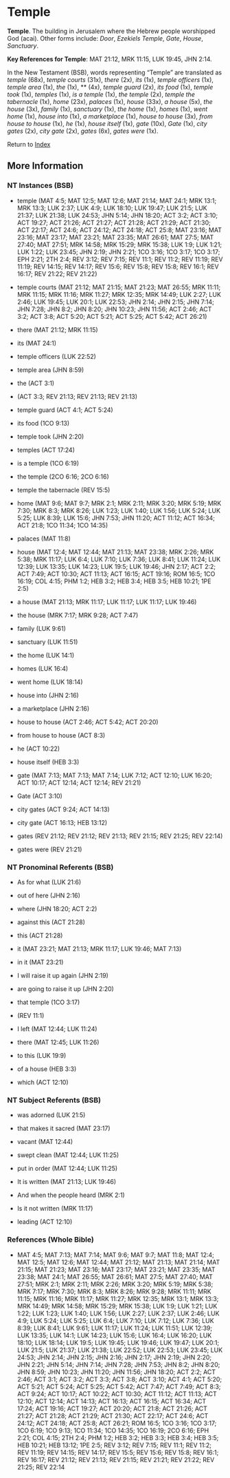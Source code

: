 # Temple
**Temple**. 
The building in Jerusalem where the Hebrew people worshipped God (acai). 
Other forms include: 
*Door*, *Ezekiels Temple*, *Gate*, *House*, *Sanctuary*. 


**Key References for Temple**: 
MAT 21:12, MRK 11:15, LUK 19:45, JHN 2:14. 




In the New Testament (BSB), words representing “Temple” are translated as 
*temple* (68x), *temple courts* (31x), *there* (2x), *its* (1x), *temple officers* (1x), *temple area* (1x), *the* (1x), ** (4x), *temple guard* (2x), *its food* (1x), *temple took* (1x), *temples* (1x), *is a temple* (1x), *the temple* (2x), *temple the tabernacle* (1x), *home* (23x), *palaces* (1x), *house* (33x), *a house* (5x), *the house* (3x), *family* (1x), *sanctuary* (1x), *the home* (1x), *homes* (1x), *went home* (1x), *house into* (1x), *a marketplace* (1x), *house to house* (3x), *from house to house* (1x), *he* (1x), *house itself* (1x), *gate* (10x), *Gate* (1x), *city gates* (2x), *city gate* (2x), *gates* (6x), *gates were* (1x). 


Return to [Index](00-Index.md)

## More Information

### NT Instances (BSB)

* temple (MAT 4:5; MAT 12:5; MAT 12:6; MAT 21:14; MAT 24:1; MRK 13:1; MRK 13:3; LUK 2:37; LUK 4:9; LUK 18:10; LUK 19:47; LUK 21:5; LUK 21:37; LUK 21:38; LUK 24:53; JHN 5:14; JHN 18:20; ACT 3:2; ACT 3:10; ACT 19:27; ACT 21:26; ACT 21:27; ACT 21:28; ACT 21:29; ACT 21:30; ACT 22:17; ACT 24:6; ACT 24:12; ACT 24:18; ACT 25:8; MAT 23:16; MAT 23:16; MAT 23:17; MAT 23:21; MAT 23:35; MAT 26:61; MAT 27:5; MAT 27:40; MAT 27:51; MRK 14:58; MRK 15:29; MRK 15:38; LUK 1:9; LUK 1:21; LUK 1:22; LUK 23:45; JHN 2:19; JHN 2:21; 1CO 3:16; 1CO 3:17; 1CO 3:17; EPH 2:21; 2TH 2:4; REV 3:12; REV 7:15; REV 11:1; REV 11:2; REV 11:19; REV 11:19; REV 14:15; REV 14:17; REV 15:6; REV 15:8; REV 15:8; REV 16:1; REV 16:17; REV 21:22; REV 21:22)

* temple courts (MAT 21:12; MAT 21:15; MAT 21:23; MAT 26:55; MRK 11:11; MRK 11:15; MRK 11:16; MRK 11:27; MRK 12:35; MRK 14:49; LUK 2:27; LUK 2:46; LUK 19:45; LUK 20:1; LUK 22:53; JHN 2:14; JHN 2:15; JHN 7:14; JHN 7:28; JHN 8:2; JHN 8:20; JHN 10:23; JHN 11:56; ACT 2:46; ACT 3:2; ACT 3:8; ACT 5:20; ACT 5:21; ACT 5:25; ACT 5:42; ACT 26:21)

* there (MAT 21:12; MRK 11:15)

* its (MAT 24:1)

* temple officers (LUK 22:52)

* temple area (JHN 8:59)

* the (ACT 3:1)

*  (ACT 3:3; REV 21:13; REV 21:13; REV 21:13)

* temple guard (ACT 4:1; ACT 5:24)

* its food (1CO 9:13)

* temple took (JHN 2:20)

* temples (ACT 17:24)

* is a temple (1CO 6:19)

* the temple (2CO 6:16; 2CO 6:16)

* temple the tabernacle (REV 15:5)

* home (MAT 9:6; MAT 9:7; MRK 2:1; MRK 2:11; MRK 3:20; MRK 5:19; MRK 7:30; MRK 8:3; MRK 8:26; LUK 1:23; LUK 1:40; LUK 1:56; LUK 5:24; LUK 5:25; LUK 8:39; LUK 15:6; JHN 7:53; JHN 11:20; ACT 11:12; ACT 16:34; ACT 21:8; 1CO 11:34; 1CO 14:35)

* palaces (MAT 11:8)

* house (MAT 12:4; MAT 12:44; MAT 21:13; MAT 23:38; MRK 2:26; MRK 5:38; MRK 11:17; LUK 6:4; LUK 7:10; LUK 7:36; LUK 8:41; LUK 11:24; LUK 12:39; LUK 13:35; LUK 14:23; LUK 19:5; LUK 19:46; JHN 2:17; ACT 2:2; ACT 7:49; ACT 10:30; ACT 11:13; ACT 16:15; ACT 19:16; ROM 16:5; 1CO 16:19; COL 4:15; PHM 1:2; HEB 3:2; HEB 3:4; HEB 3:5; HEB 10:21; 1PE 2:5)

* a house (MAT 21:13; MRK 11:17; LUK 11:17; LUK 11:17; LUK 19:46)

* the house (MRK 7:17; MRK 9:28; ACT 7:47)

* family (LUK 9:61)

* sanctuary (LUK 11:51)

* the home (LUK 14:1)

* homes (LUK 16:4)

* went home (LUK 18:14)

* house into (JHN 2:16)

* a marketplace (JHN 2:16)

* house to house (ACT 2:46; ACT 5:42; ACT 20:20)

* from house to house (ACT 8:3)

* he (ACT 10:22)

* house itself (HEB 3:3)

* gate (MAT 7:13; MAT 7:13; MAT 7:14; LUK 7:12; ACT 12:10; LUK 16:20; ACT 10:17; ACT 12:14; ACT 12:14; REV 21:21)

* Gate (ACT 3:10)

* city gates (ACT 9:24; ACT 14:13)

* city gate (ACT 16:13; HEB 13:12)

* gates (REV 21:12; REV 21:12; REV 21:13; REV 21:15; REV 21:25; REV 22:14)

* gates were (REV 21:21)



### NT Pronominal Referents (BSB)

* As for what (LUK 21:6)

* out of here (JHN 2:16)

* where (JHN 18:20; ACT 2:2)

* against this (ACT 21:28)

* this (ACT 21:28)

* it (MAT 23:21; MAT 21:13; MRK 11:17; LUK 19:46; MAT 7:13)

* in it (MAT 23:21)

* I will raise it up again (JHN 2:19)

* are going to raise it up (JHN 2:20)

* that temple (1CO 3:17)

*  (REV 11:1)

* I left (MAT 12:44; LUK 11:24)

* there (MAT 12:45; LUK 11:26)

* to this (LUK 19:9)

* of a house (HEB 3:3)

* which (ACT 12:10)



### NT Subject Referents (BSB)

* was adorned (LUK 21:5)

* that makes it sacred (MAT 23:17)

* vacant (MAT 12:44)

* swept clean (MAT 12:44; LUK 11:25)

* put in order (MAT 12:44; LUK 11:25)

* It is written (MAT 21:13; LUK 19:46)

* And when the people heard (MRK 2:1)

* Is it not written (MRK 11:17)

* leading (ACT 12:10)



### References (Whole Bible)

* MAT 4:5; MAT 7:13; MAT 7:14; MAT 9:6; MAT 9:7; MAT 11:8; MAT 12:4; MAT 12:5; MAT 12:6; MAT 12:44; MAT 21:12; MAT 21:13; MAT 21:14; MAT 21:15; MAT 21:23; MAT 23:16; MAT 23:17; MAT 23:21; MAT 23:35; MAT 23:38; MAT 24:1; MAT 26:55; MAT 26:61; MAT 27:5; MAT 27:40; MAT 27:51; MRK 2:1; MRK 2:11; MRK 2:26; MRK 3:20; MRK 5:19; MRK 5:38; MRK 7:17; MRK 7:30; MRK 8:3; MRK 8:26; MRK 9:28; MRK 11:11; MRK 11:15; MRK 11:16; MRK 11:17; MRK 11:27; MRK 12:35; MRK 13:1; MRK 13:3; MRK 14:49; MRK 14:58; MRK 15:29; MRK 15:38; LUK 1:9; LUK 1:21; LUK 1:22; LUK 1:23; LUK 1:40; LUK 1:56; LUK 2:27; LUK 2:37; LUK 2:46; LUK 4:9; LUK 5:24; LUK 5:25; LUK 6:4; LUK 7:10; LUK 7:12; LUK 7:36; LUK 8:39; LUK 8:41; LUK 9:61; LUK 11:17; LUK 11:24; LUK 11:51; LUK 12:39; LUK 13:35; LUK 14:1; LUK 14:23; LUK 15:6; LUK 16:4; LUK 16:20; LUK 18:10; LUK 18:14; LUK 19:5; LUK 19:45; LUK 19:46; LUK 19:47; LUK 20:1; LUK 21:5; LUK 21:37; LUK 21:38; LUK 22:52; LUK 22:53; LUK 23:45; LUK 24:53; JHN 2:14; JHN 2:15; JHN 2:16; JHN 2:17; JHN 2:19; JHN 2:20; JHN 2:21; JHN 5:14; JHN 7:14; JHN 7:28; JHN 7:53; JHN 8:2; JHN 8:20; JHN 8:59; JHN 10:23; JHN 11:20; JHN 11:56; JHN 18:20; ACT 2:2; ACT 2:46; ACT 3:1; ACT 3:2; ACT 3:3; ACT 3:8; ACT 3:10; ACT 4:1; ACT 5:20; ACT 5:21; ACT 5:24; ACT 5:25; ACT 5:42; ACT 7:47; ACT 7:49; ACT 8:3; ACT 9:24; ACT 10:17; ACT 10:22; ACT 10:30; ACT 11:12; ACT 11:13; ACT 12:10; ACT 12:14; ACT 14:13; ACT 16:13; ACT 16:15; ACT 16:34; ACT 17:24; ACT 19:16; ACT 19:27; ACT 20:20; ACT 21:8; ACT 21:26; ACT 21:27; ACT 21:28; ACT 21:29; ACT 21:30; ACT 22:17; ACT 24:6; ACT 24:12; ACT 24:18; ACT 25:8; ACT 26:21; ROM 16:5; 1CO 3:16; 1CO 3:17; 1CO 6:19; 1CO 9:13; 1CO 11:34; 1CO 14:35; 1CO 16:19; 2CO 6:16; EPH 2:21; COL 4:15; 2TH 2:4; PHM 1:2; HEB 3:2; HEB 3:3; HEB 3:4; HEB 3:5; HEB 10:21; HEB 13:12; 1PE 2:5; REV 3:12; REV 7:15; REV 11:1; REV 11:2; REV 11:19; REV 14:15; REV 14:17; REV 15:5; REV 15:6; REV 15:8; REV 16:1; REV 16:17; REV 21:12; REV 21:13; REV 21:15; REV 21:21; REV 21:22; REV 21:25; REV 22:14



